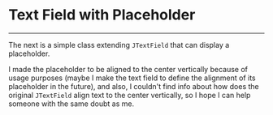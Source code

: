 # Text Field with Placeholder
---
The next is a simple class extending `JTextField` that can display a placeholder.  

I made the placeholder to be aligned to the center vertically because of
usage purposes (maybe I make the text field to define the alignment of its placeholder in the future),
and also, I couldn't find info about how does the original `JTextField`
align text to the center vertically, so I hope I can help someone with the same doubt as me.